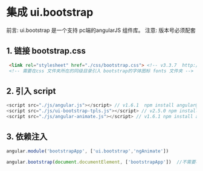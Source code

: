 # 集成 ui.bootstrap
前言: ui.bootstrap 是一个支持 pc端的angularJS 组件库。
注意: 版本号必须配套
## 1. 链接 bootstrap.css
```html
 <link rel="stylesheet" href="./css/bootstrap.css"> <!-- v3.3.7  http://www.bootcss.com/  -->
 <!-- 需要在css 文件夹所在的同级目录引入 bootstrap的字体图标 fonts 文件夹 -->
```

## 2. 引入 script
```js
<script src="./js/angular.js"></script> // v1.6.1  npm install angular@1.6.1
<script src="./js/ui-bootstrap-tpls.js"></script> // v2.5.0 npm install angular-ui-bootstrap@2.5.0
<script src="./js/angular-animate.js"></script> // v1.6.1 npm install angular-animate@1.6.1
```

## 3. 依赖注入
```js
angular.module('bootstrapApp', ['ui.bootstrap','ngAnimate'])

angular.bootstrap(document.documentElement, ['bootstrapApp'])  //不需要写 ng-app 这个指令
```
